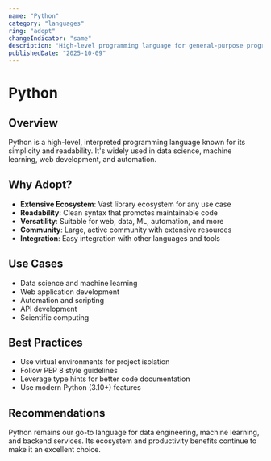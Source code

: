 ```yaml
---
name: "Python"
category: "languages"
ring: "adopt"
changeIndicator: "same"
description: "High-level programming language for general-purpose programming"
publishedDate: "2025-10-09"
---
```


# Python

## Overview

Python is a high-level, interpreted programming language known for its simplicity and readability. It's widely used in data science, machine learning, web development, and automation.

## Why Adopt?

- **Extensive Ecosystem**: Vast library ecosystem for any use case
- **Readability**: Clean syntax that promotes maintainable code
- **Versatility**: Suitable for web, data, ML, automation, and more
- **Community**: Large, active community with extensive resources
- **Integration**: Easy integration with other languages and tools

## Use Cases

- Data science and machine learning
- Web application development
- Automation and scripting
- API development
- Scientific computing

## Best Practices

- Use virtual environments for project isolation
- Follow PEP 8 style guidelines
- Leverage type hints for better code documentation
- Use modern Python (3.10+) features

## Recommendations

Python remains our go-to language for data engineering, machine learning, and backend services. Its ecosystem and productivity benefits continue to make it an excellent choice.
